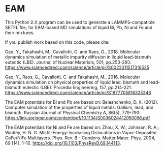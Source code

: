 # EAM

This Python 2.X program can be used to generate a LAMMPS-compatible SETFL file, for EAM-based MD simulations of liquid Bi, Pb, Ni and Fe and their mixtures.

If you publish work based on this code, please cite:

Gao, Y., Takahashi, M., Cavallotti, C. and Raos, G., 2018. Molecular dynamics simulation of metallic impurity diffusion in liquid lead-bismuth eutectic (LBE). Journal of Nuclear Materials, 501, pp.253-260. https://www.sciencedirect.com/science/article/pii/S0022311517316525

Gao, Y., Raos, G., Cavallotti, C. and Takahashi, M., 2016. Molecular dynamics simulation on physical properties of liquid lead, bismuth and lead-bismuth eutectic (LBE). Procedia Engineering, 157, pp.214-221. https://www.sciencedirect.com/science/article/pii/S1877705816325346

The EAM potentials for Bi and Pb are based on: Belashchenko, D. K. (2012). Computer simulation of the properties of liquid metals: Gallium, lead, and bismuth. Russian Journal of Physical Chemistry A, 86(5), 779-790. https://link.springer.com/content/pdf/10.1134/S0036024412050056.pdf 

The EAM potentials for Ni and Fe are based on: Zhou, X. W.; Johnson, R. A.; Wadley, H. N. G. Misfit-Energy-Increasing Dislocations in Vapor-Deposited CoFe/NiFe Multilayers. Phys. Rev. B - Condens. Matter Mater. Phys. 2004, 69 (14), 1–10. https://doi.org/10.1103/PhysRevB.69.144113.

